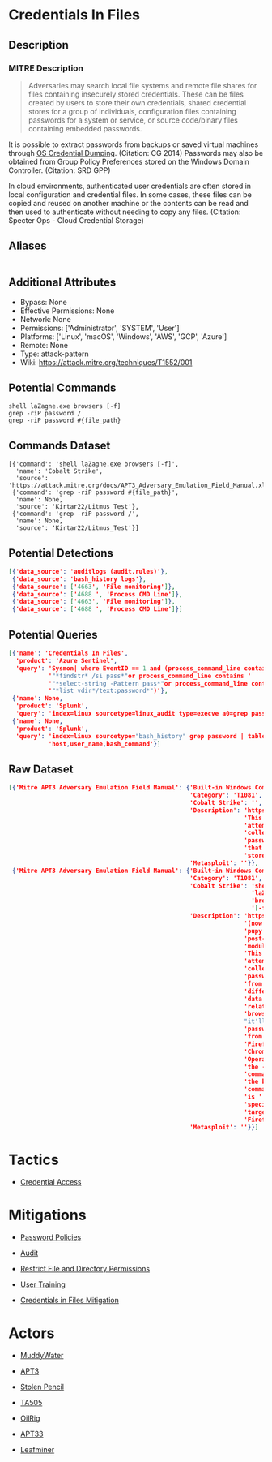 
# Credentials In Files

## Description

### MITRE Description

> Adversaries may search local file systems and remote file shares for files containing insecurely stored credentials. These can be files created by users to store their own credentials, shared credential stores for a group of individuals, configuration files containing passwords for a system or service, or source code/binary files containing embedded passwords.

It is possible to extract passwords from backups or saved virtual machines through [OS Credential Dumping](https://attack.mitre.org/techniques/T1003). (Citation: CG 2014) Passwords may also be obtained from Group Policy Preferences stored on the Windows Domain Controller. (Citation: SRD GPP)

In cloud environments, authenticated user credentials are often stored in local configuration and credential files. In some cases, these files can be copied and reused on another machine or the contents can be read and then used to authenticate without needing to copy any files. (Citation: Specter Ops - Cloud Credential Storage)

## Aliases

```

```

## Additional Attributes

* Bypass: None
* Effective Permissions: None
* Network: None
* Permissions: ['Administrator', 'SYSTEM', 'User']
* Platforms: ['Linux', 'macOS', 'Windows', 'AWS', 'GCP', 'Azure']
* Remote: None
* Type: attack-pattern
* Wiki: https://attack.mitre.org/techniques/T1552/001

## Potential Commands

```
shell laZagne.exe browsers [-f]
grep -riP password /
grep -riP password #{file_path}
```

## Commands Dataset

```
[{'command': 'shell laZagne.exe browsers [-f]',
  'name': 'Cobalt Strike',
  'source': 'https://attack.mitre.org/docs/APT3_Adversary_Emulation_Field_Manual.xlsx'},
 {'command': 'grep -riP password #{file_path}',
  'name': None,
  'source': 'Kirtar22/Litmus_Test'},
 {'command': 'grep -riP password /',
  'name': None,
  'source': 'Kirtar22/Litmus_Test'}]
```

## Potential Detections

```json
[{'data_source': 'auditlogs (audit.rules)'},
 {'data_source': 'bash_history logs'},
 {'data_source': ['4663', 'File monitoring']},
 {'data_source': ['4688 ', 'Process CMD Line']},
 {'data_source': ['4663', 'File monitoring']},
 {'data_source': ['4688 ', 'Process CMD Line']}]
```

## Potential Queries

```json
[{'name': 'Credentials In Files',
  'product': 'Azure Sentinel',
  'query': 'Sysmon| where EventID == 1 and (process_command_line contains '
           '"*findstr* /si pass*"or process_command_line contains '
           '"*select-string -Pattern pass*"or process_command_line contains '
           '"*list vdir*/text:password*")'},
 {'name': None,
  'product': 'Splunk',
  'query': 'index=linux sourcetype=linux_audit type=execve a0=grep password'},
 {'name': None,
  'product': 'Splunk',
  'query': 'index=linux sourcetype="bash_history" grep password | table '
           'host,user_name,bash_command'}]
```

## Raw Dataset

```json
[{'Mitre APT3 Adversary Emulation Field Manual': {'Built-in Windows Command': '',
                                                  'Category': 'T1081',
                                                  'Cobalt Strike': '',
                                                  'Description': 'https://github.com/hassaanaliw/chromepass\n'
                                                                 'This program '
                                                                 'attempts to '
                                                                 'collect '
                                                                 'passwords '
                                                                 'that Chrome '
                                                                 'stores.',
                                                  'Metasploit': ''}},
 {'Mitre APT3 Adversary Emulation Field Manual': {'Built-in Windows Command': '',
                                                  'Category': 'T1081',
                                                  'Cobalt Strike': 'shell '
                                                                   'laZagne.exe '
                                                                   'browsers '
                                                                   '[-f]',
                                                  'Description': 'https://github.com/AlessandroZ/LaZagne '
                                                                 '(now part of '
                                                                 'pupy as a '
                                                                 'post-exploit '
                                                                 'module)\n'
                                                                 'This program '
                                                                 'attempts to '
                                                                 'collect '
                                                                 'passwords '
                                                                 'from many '
                                                                 'different '
                                                                 'data sources '
                                                                 'related to '
                                                                 'browsers - '
                                                                 "it'll get "
                                                                 'passwords '
                                                                 'from '
                                                                 'Firefox, '
                                                                 'Chrome, '
                                                                 'Opera, IE.\n'
                                                                 'the -f '
                                                                 'command on '
                                                                 'the browsers '
                                                                 'command call '
                                                                 'is '
                                                                 'specifically '
                                                                 'targeting '
                                                                 'Firefox',
                                                  'Metasploit': ''}}]
```

# Tactics


* [Credential Access](../tactics/Credential-Access.md)


# Mitigations


* [Password Policies](../mitigations/Password-Policies.md)

* [Audit](../mitigations/Audit.md)
    
* [Restrict File and Directory Permissions](../mitigations/Restrict-File-and-Directory-Permissions.md)
    
* [User Training](../mitigations/User-Training.md)
    
* [Credentials in Files Mitigation](../mitigations/Credentials-in-Files-Mitigation.md)
    

# Actors


* [MuddyWater](../actors/MuddyWater.md)

* [APT3](../actors/APT3.md)
    
* [Stolen Pencil](../actors/Stolen-Pencil.md)
    
* [TA505](../actors/TA505.md)
    
* [OilRig](../actors/OilRig.md)
    
* [APT33](../actors/APT33.md)
    
* [Leafminer](../actors/Leafminer.md)
    
